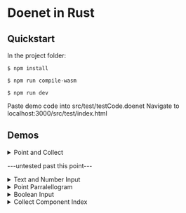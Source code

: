 # Doenet in Rust
 
## Quickstart
In the project folder:

`$ npm install`

`$ npm run compile-wasm`

`$ npm run dev`

Paste demo code into src/test/testCode.doenet
Navigate to localhost:3000/src/test/index.html

## Demos

<details>
<summary>Point and Collect</summary>
``` xml
<graph name="graph">
	<point name="p1" xs="2 3"/>
	<point name="p2" xs="p1.y p1.x"/>
</graph>
<text>
	<collect source="graph" componentType="point"/>
</text>
```
</details>

---untested past this point---

<details>
<summary>Text and Number Input</summary>
``` xml
<textInput name="t1" prefill="Cake"/>
<text>$t1.value is good.</text>

<numberInput name="n1" prefill="4"/>
<numberInput name="n2" prefill="14"/>
<p>
	Count from $n1.value to $n2.value:
	<sequence name="seq" from="$n1.value" to="$n2.value"/>.

	And the fifth number is $seq[5].value.
</p>
```
</details>

<details>
<summary>Point Parralellogram</summary>
``` xml
<graph>
	<point name="p1" xs="0 4"/>
	<point name="p2" xs="3 0"/>
	<point name="p3" xs="p1.x+p2.x p1.y+p2.y"/>
</graph>
```
</details>

<details>
<summary>Boolean Input</summary>
``` xml
<booleanInput name="bool"/>

I think<text hide="$bool.value"> therefore I am</text>.
```
</details>

<details>
<summary>Value vs Immediate Value</summary>
```doenet
<graph name="graph">
	<point name="p1" xs="$n1.value $n2.value"/>
	<point name="p2" xs="$n1.immediateValue+1 $n2.immediateValue+1"/>
</graph>

<numberInput name="n1" prefill="0"/>
<numberInput name="n2" prefill="0"/>

One point uses immediate value plus an offset
```
</details>

<details>
<summary>Collect Component Index</summary>
``` xml
<p name="p1">
This paragraph has numbers and sequences:

<number>23</number>
and
<sequence from="1" to="$n"/>
<number>42</number>
and more
<number>2</number>
<sequence from="$n" to="2*$n"/>
last one
<number>30</number>
<p/>

Collect the numbers in that paragraph: <collect name="c1" source="p1" componentType="number"/>

The fifth number is $c1[5].value.

Now try changing the number input
<numberInput name="n" prefill="6"/>
```
</details>

## Technical Documentation
JavaScript parses the DoenetML and call Rust functions, passing in strings. On core creation, Rust returns a pointer to its main struct, existing in WASM linear memory. Javascript uses this to access the other core functions. Rust returns rendering data as strings.

The Doenet Rust code is in the doenet-core crate, doenet-core/src/lib.rs being the main file. The crate can be built as a library independent of javascript, but without a parser, one would need pre-parsed DoenetML objects as its input.

